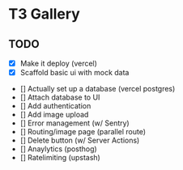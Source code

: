 # T3 Gallery

## TODO

- [x] Make it deploy (vercel)
- [x] Scaffold basic ui with mock data
- [] Actually set up a database (vercel postgres)
- [] Attach database to UI
- [] Add authentication
- [] Add image upload
- [] Error management (w/ Sentry) 
- [] Routing/image page (parallel route)
- [] Delete button (w/ Server Actions)
- [] Anaylytics (posthog)
- [] Ratelimiting (upstash)